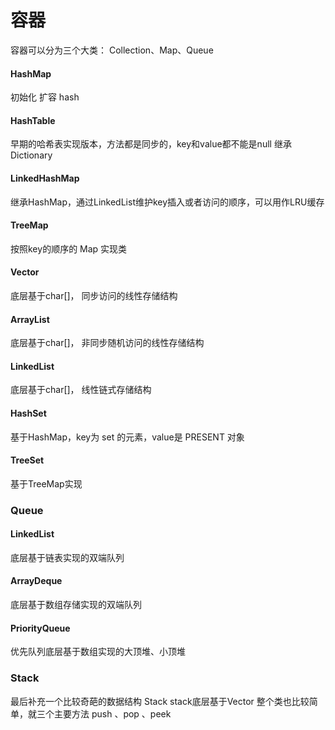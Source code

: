 # 容器
容器可以分为三个大类： Collection、Map、Queue


#### HashMap
初始化
扩容
hash
#### HashTable
早期的哈希表实现版本，方法都是同步的，key和value都不能是null
继承Dictionary
#### LinkedHashMap
继承HashMap，通过LinkedList维护key插入或者访问的顺序，可以用作LRU缓存
#### TreeMap
按照key的顺序的 Map 实现类




#### Vector
底层基于char\[]， 同步访问的线性存储结构
#### ArrayList
底层基于char\[]， 非同步随机访问的线性存储结构
#### LinkedList
底层基于char\[]， 线性链式存储结构
#### HashSet
基于HashMap，key为 set 的元素，value是 PRESENT 对象
#### TreeSet
基于TreeMap实现

### Queue
#### LinkedList
底层基于链表实现的双端队列
#### ArrayDeque
底层基于数组存储实现的双端队列
#### PriorityQueue
优先队列底层基于数组实现的大顶堆、小顶堆

### Stack
最后补充一个比较奇葩的数据结构   Stack
stack底层基于Vector   整个类也比较简单，就三个主要方法   push 、pop 、peek


